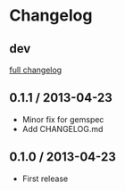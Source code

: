 # Changelog

## dev

[full changelog](http://github.com/qnyp/middleman-s3_metadata/compare/v0.1.1...master)

## 0.1.1 / 2013-04-23

* Minor fix for gemspec
* Add CHANGELOG.md

## 0.1.0 / 2013-04-23

* First release
